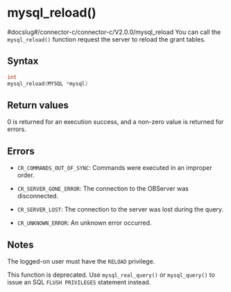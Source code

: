 mysql_reload()
===================================
#docslug#/connector-c/connector-c/V2.0.0/mysql_reload
You can call the `mysql_reload()` function request the server to reload the grant tables.

Syntax
---------------------------

```c
int
mysql_reload(MYSQL *mysql)
```



Return values
----------------------------------

0 is returned for an execution success, and a non-zero value is returned for errors.

Errors
---------------------------

* `CR_COMMANDS_OUT_OF_SYNC`: Commands were executed in an improper order.



* `CR_SERVER_GONE_ERROR`: The connection to the OBServer was disconnected.



* `CR_SERVER_LOST`: The connection to the server was lost during the query.



* `CR_UNKNOWN_ERROR`: An unknown error occurred.






Notes
--------------------------

The logged-on user must have the `RELOAD` privilege.

This function is deprecated. Use `mysql_real_query()` or `mysql_query()` to issue an SQL `FLUSH PRIVILEGES` statement instead.
